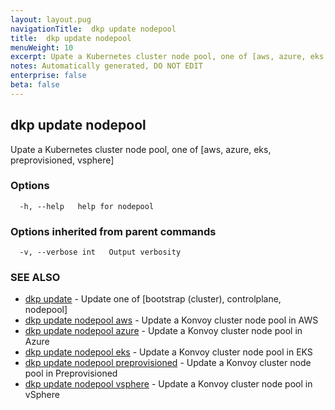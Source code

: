 ```yaml
---
layout: layout.pug
navigationTitle:  dkp update nodepool
title:  dkp update nodepool
menuWeight: 10
excerpt: Upate a Kubernetes cluster node pool, one of [aws, azure, eks, preprovisioned, vsphere]
notes: Automatically generated, DO NOT EDIT
enterprise: false
beta: false
---
```

<!-- vale off -->
<!-- markdownlint-disable -->

## dkp update nodepool

Upate a Kubernetes cluster node pool, one of [aws, azure, eks, preprovisioned, vsphere]

### Options

```
  -h, --help   help for nodepool
```

### Options inherited from parent commands

```
  -v, --verbose int   Output verbosity
```

### SEE ALSO

* [dkp update](/dkp/kommander/2.3/cli/dkp/update/)	 - Update one of [bootstrap (cluster), controlplane, nodepool]
* [dkp update nodepool aws](/dkp/kommander/2.3/cli/dkp/update/nodepool/aws/)	 - Update a Konvoy cluster node pool in AWS
* [dkp update nodepool azure](/dkp/kommander/2.3/cli/dkp/update/nodepool/azure/)	 - Update a Konvoy cluster node pool in Azure
* [dkp update nodepool eks](/dkp/kommander/2.3/cli/dkp/update/nodepool/eks/)	 - Update a Konvoy cluster node pool in EKS
* [dkp update nodepool preprovisioned](/dkp/kommander/2.3/cli/dkp/update/nodepool/preprovisioned/)	 - Update a Konvoy cluster node pool in Preprovisioned
* [dkp update nodepool vsphere](/dkp/kommander/2.3/cli/dkp/update/nodepool/vsphere/)	 - Update a Konvoy cluster node pool in vSphere

